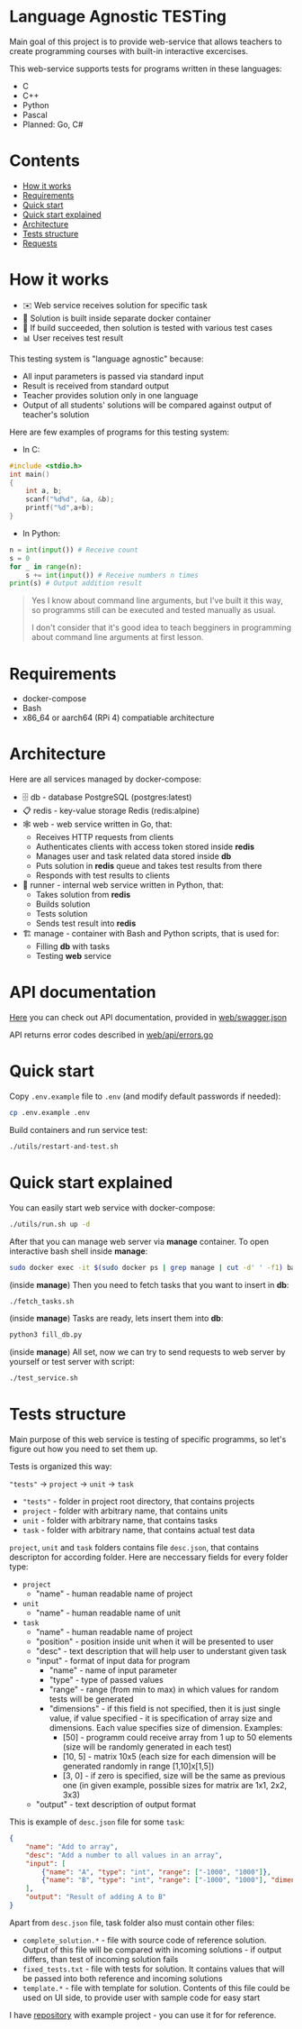 # Language Agnostic TESTing

Main goal of this project is to provide web-service that allows teachers to create programming courses with built-in interactive excercises.

This web-service supports tests for programs written in these languages:

* C
* C++
* Python
* Pascal
* Planned: Go, C#

# Contents
- [How it works](#how-it-works)
- [Requirements](#requirements)
- [Quick start](#quick-start)
- [Quick start explained](#quick-start-explained)
- [Architecture](#architecture)
- [Tests structure](#tests-structure)
- [Requests](#requests)

# How it works

* ✉️ Web service receives solution  for specific task
* 🔨 Solution is built inside separate docker container
* 🧪 If build succeeded, then solution is tested with various test cases
* 📊 User receives test result

This testing system is "language agnostic" because:

* All input parameters is passed via standard input
* Result is received from standard output
* Teacher provides solution only in one language
* Output of all students' solutions will be compared against output of teacher's solution

Here are few examples of programs for this testing system:

* In C:

```cpp
#include <stdio.h>
int main()
{
    int a, b;
    scanf("%d%d", &a, &b);
    printf("%d",a+b);
}
```

 * In Python:

```python
n = int(input()) # Receive count
s = 0
for _ in range(n):
    s += int(input()) # Receive numbers n times
print(s) # Output addition result
```

> Yes I know about command line arguments, but I've built it this way, so programms still can be executed and tested manually as usual.
> 
> I don't consider that it's good idea to teach begginers in programming about command line arguments at first lesson.

# Requirements

* docker-compose
* Bash
* x86\_64 or aarch64 (RPi 4) compatiable architecture

# Architecture

Here are all services managed by docker-compose:

* 🗄 db - database PostgreSQL (postgres:latest)
* 📋 redis - key-value storage Redis (redis:alpine)
* 🕸 web - web service written in Go, that:
	* Receives HTTP requests from clients
	* Authenticates clients with access token stored inside **redis**
	* Manages user and task related data stored inside **db**
	* Puts solution in **redis** queue and takes test results from there
	* Responds with test results to clients
* 🏃 runner - internal web service written in Python, that:
	* Takes solution from **redis**
	* Builds solution
	* Tests solution
	* Sends test result into **redis**
* 🏗 manage - container with Bash and Python scripts, that is used for:
	* Filling **db** with tasks
	* Testing **web** service

# API documentation

[Here](https://petstore.swagger.io/?url=https://raw.githubusercontent.com/kee-reel/LATEST/main/web/swagger.json) you can check out API documentation, provided in [web/swagger.json](/web/swagger.json)

API returns error codes described in [web/api/errors.go](/web/api/errors.go)

# Quick start

Copy `.env.example` file to `.env` (and modify default passwords if needed):

```bash
cp .env.example .env
```

Build containers and run service test:

```bash
./utils/restart-and-test.sh
```

# Quick start explained

You can easily start web service with docker-compose:

```bash
./utils/run.sh up -d
```

After that you can manage web server via **manage** container. To open interactive bash shell inside **manage**:

```bash
sudo docker exec -it $(sudo docker ps | grep manage | cut -d' ' -f1) bash
```

(inside **manage**) Then you need to fetch tasks that you want to insert in **db**:

```bash
./fetch_tasks.sh
```

(inside **manage**) Tasks are ready, lets insert them into **db**:

```bash
python3 fill_db.py
```

(inside **manage**) All set, now we can try to send requests to web server by yourself or test server with script:

```bash
./test_service.sh
```

# Tests structure

Main purpose of this web service is testing of specific programms, so let's figure out how you need to set them up.

Tests is organized this way:

`"tests"` -> `project` -> `unit` -> `task`

* `"tests"` - folder in project root directory, that contains projects
* `project` - folder with arbitrary name, that contains units
* `unit` - folder with arbitrary name, that contains tasks
* `task` - folder with arbitrary name, that contains actual test data

`project`, `unit` and `task` folders contains file `desc.json`, that contains descripton for according folder. Here are neccessary fields for every folder type:

* `project`
	* "name" - human readable name of project
* `unit`
	* "name" - human readable name of unit
* `task`
	* "name" - human readable name of project
	* "position" - position inside unit when it will be presented to user
	* "desc" - text description that will help user to understant given task
	* "input" - format of input data for program
		* "name" - name of input parameter
		* "type" - type of passed values
		* "range" - range (from min to max) in which values for random tests will be generated
		* "dimensions" - if this field is not specified, then it is just single value, if value specified - it is specification of array size and dimensions. Each value specifies size of dimension. Examples:
			* [50] - programm could receive array from 1 up to 50 elements (size will be randomly generated in each test)
			* [10, 5] - matrix 10x5 (each size for each dimension will be generated randomly in range [1,10]x[1,5])
			* [3, 0] - if zero is specified, size will be the same as previous one (in given example, possible sizes for matrix are 1x1, 2x2, 3x3)
	* "output" - text description of output format

This is example of `desc.json` file for some `task`:

```json
{
	"name": "Add to array",
	"desc": "Add a number to all values in an array",
	"input": [
		{"name": "A", "type": "int", "range": ["-1000", "1000"]}, 
		{"name": "B", "type": "int", "range": ["-1000", "1000"], "dimensions": [50]}
	],
	"output": "Result of adding A to B"
}
```

Apart from `desc.json` file, task folder also must contain other files:

* `complete_solution.*` - file with source code of reference solution. Output of this file will be compared with incoming solutions - if output differs, than test of incoming solution fails
* `fixed_tests.txt` - file with tests for solution. It contains values that will be passed into both reference and incoming solutions
* `template.*` - file with template for solution. Contents of this file could be used on UI side, to provide user with sample code for easy start

I have [repository](https://github.com/kee-reel/latest-sample-project) with example project - you can use it for for reference.
